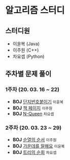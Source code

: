 알고리즘 스터디
=============

스터디원
---------
* 이윤복 (Java)
* 이주원 (C++)
* 차요셉 (Python)

주차별 문제 풀이
------------
### 1주차 (20. 03. 16 ~ 22)

* **BOJ** [단지번호붙이기][2667] ```이윤복```
* **BOJ** [책 페이지][1019] ```이주원```
* **BOJ** [N-Queen][9663] ```차요셉```

### 2주차 (20. 03. 23 ~ 29)

* **BOJ** [순열의 순서][1722] ```이주원```
* **BOJ** [가운데를 말해요][1655] ```이윤복```
* **BOJ** [트리의 순회][2263] ```차요셉```





[1019]: https://www.acmicpc.net/problem/1019
[1655]: https://www.acmicpc.net/problem/1655
[1722]: https://www.acmicpc.net/problem/1722
[2263]: https://www.acmicpc.net/problem/2263
[2667]: https://www.acmicpc.net/problem/2667
[9663]: https://www.acmicpc.net/problem/9663
